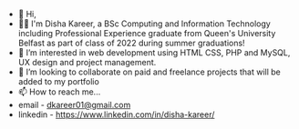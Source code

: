 - 👋 Hi,
- 👩‍🎓 I'm Disha Kareer, a BSc Computing and Information Technology including Professional Experience graduate from Queen's University Belfast as part of class of 2022 during summer graduations!
- 👀 I’m interested in web development using HTML CSS, PHP and MySQL, UX design and project management.
- 💞️ I’m looking to collaborate on paid and freelance projects that will be added to my portfolio
- 📫 How to reach me...
- email - dkareer01@gmail.com
- linkedin - https://www.linkedin.com/in/disha-kareer/ 
